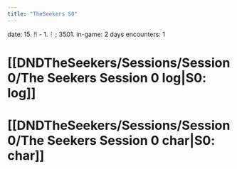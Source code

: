 ```yaml
---
title: "TheSeekers S0"
---
```

date: 15. ᛗ - 1. ᛚ ; 3501. 
in-game: 2 days
encounters: 1 
# [[DNDTheSeekers/Sessions/Session 0/The Seekers Session 0 log|S0: log]]
# [[DNDTheSeekers/Sessions/Session 0/The Seekers Session 0 char|S0: char]]